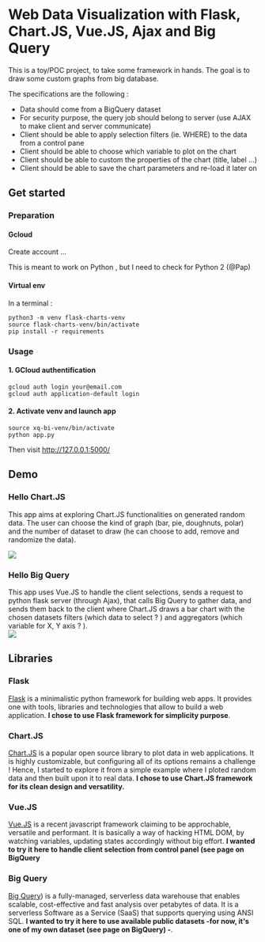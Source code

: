 #  Web Data Visualization with Flask, Chart.JS, Vue.JS, Ajax and Big Query

This is a toy/POC project, to take some framework in hands.
The goal is to draw some custom graphs from big database.

The specifications are the following :
- Data should come from a BigQuery dataset</li>
- For security purpose, the query job should belong to server
    (use AJAX to make client and server communicate)
- Client should be able to apply selection filters (ie. WHERE)
    to the data from a control pane
- Client should be able to choose which variable to plot on the chart</li>
- Client should be able to custom the properties of the chart (title, label ...)</li>
- Client should be able to save the chart parameters and re-load it later on</li>
 

## Get started
### Preparation

#### Gcloud
Create account ... 

This is meant to work on Python , but I need to check for Python 2 (@Pap)

#### Virtual env
In a terminal : 
```console
python3 -m venv flask-charts-venv
source flask-charts-venv/bin/activate
pip install -r requirements 
```

### Usage 
#### 1. GCloud authentification
```console
gcloud auth login your@email.com
gcloud auth application-default login
```
#### 2. Activate venv and launch app 
```console
source xq-bi-venv/bin/activate
python app.py
```
Then visit http://127.0.0.1:5000/

## Demo 

### Hello Chart.JS
This app aims at exploring Chart.JS functionalities on generated random data. 
The user can choose the kind of graph (bar, pie, doughnuts, polar)
 and the number of dataset to draw (he can choose to add, remove and randomize the data).  

![](static/gif/hello_chartJS.gif)

### Hello Big Query 
This app uses Vue.JS to handle the client selections, sends a request to python 
flask server (through Ajax), that calls Big Query to gather data, and sends them 
back to the client where Chart.JS draws a bar chart with the chosen datasets filters
 (which data to select ? ) and aggregators (which variable for X, Y axis ? ).  
![](static/gif/hello_BigQuery1.gif)

## Libraries 
### Flask 
[Flask](https://flask.palletsprojects.com/en/1.1.x)
is a minimalistic python framework for building web apps. It provides one
with tools, libraries and technologies that allow to build a web application.
**I chose to use Flask framework for simplicity purpose**. 

### Chart.JS
[Chart.JS](https://chartjs.org) is a popular open source library to
plot data in web applications.
It is highly customizable, but configuring all of its options remains
a challenge ! Hence, I started to explore it from a simple
example where I ploted random data and then built upon it to real data.
**I chose to use Chart.JS framework for
its clean design and versatility.**

### Vue.JS
[Vue.JS](https://vuejs.org) is a recent javascript framework claiming to be approchable,
versatile and performant.
It is basically a way of hacking HTML DOM, by watching variables, updating states
accordingly without big effort.
**I wanted to try it here to handle client selection from control panel
(see page on BigQuery**

### Big Query
    
[Big Query](https://cloud.google.com/bigquery?hl=en))
is a fully-managed, serverless data warehouse that enables scalable,
cost-effective and fast analysis over petabytes of data.
It is a serverless Software as a Service (SaaS) that supports
querying using ANSI SQL.
**I wanted to try it here to use available public datasets
-for now, it's one of my own dataset (see page on BigQuery) -**.




